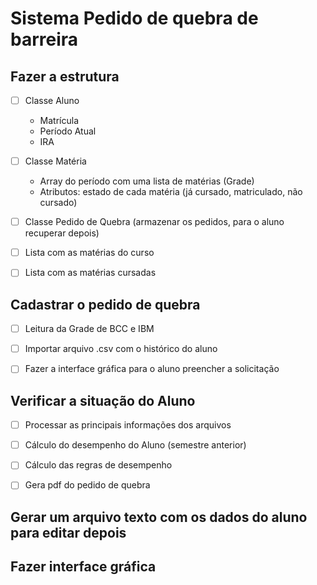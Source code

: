 # Sistema Pedido de quebra de barreira

## Fazer a estrutura 

- [ ] Classe Aluno
    - Matrícula 
    - Período Atual
    - IRA

- [ ] Classe Matéria
    - Array do período com uma lista de matérias (Grade)
    - Atributos: estado de cada matéria (já cursado, matriculado, não cursado)

- [ ] Classe Pedido de Quebra (armazenar os pedidos, para o aluno recuperar depois)
- [ ] Lista com as matérias do curso 
- [ ] Lista com as matérias cursadas


## Cadastrar o pedido de quebra
- [ ] Leitura da Grade de BCC e IBM
- [ ] Importar arquivo .csv com o histórico do aluno
- [ ] Fazer a interface gráfica para o aluno preencher a solicitação


## Verificar a situação do Aluno
- [ ] Processar as principais informações dos arquivos
- [ ] Cálculo do desempenho do Aluno (semestre anterior)
- [ ] Cálculo das regras de desempenho
- [ ] Gera pdf do pedido de quebra


## Gerar um arquivo texto com os dados do aluno para editar depois

## Fazer interface gráfica

